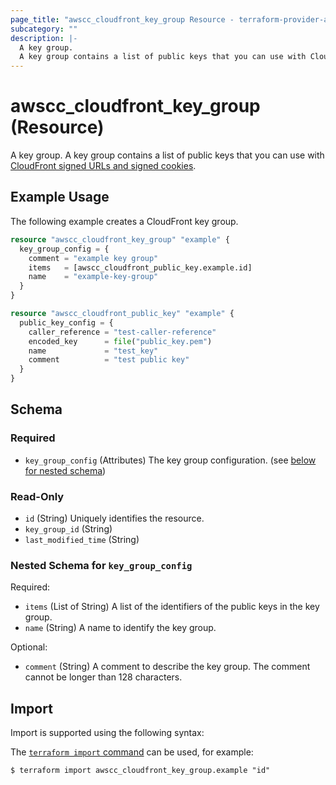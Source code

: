 ```yaml
---
page_title: "awscc_cloudfront_key_group Resource - terraform-provider-awscc"
subcategory: ""
description: |-
  A key group.
  A key group contains a list of public keys that you can use with CloudFront signed URLs and signed cookies https://docs.aws.amazon.com/AmazonCloudFront/latest/DeveloperGuide/PrivateContent.html.
---
```


# awscc_cloudfront_key_group (Resource)

A key group.
 A key group contains a list of public keys that you can use with [CloudFront signed URLs and signed cookies](https://docs.aws.amazon.com/AmazonCloudFront/latest/DeveloperGuide/PrivateContent.html).

## Example Usage

The following example creates a CloudFront key group.

```terraform
resource "awscc_cloudfront_key_group" "example" {
  key_group_config = {
    comment = "example key group"
    items   = [awscc_cloudfront_public_key.example.id]
    name    = "example-key-group"
  }
}

resource "awscc_cloudfront_public_key" "example" {
  public_key_config = {
    caller_reference = "test-caller-reference"
    encoded_key      = file("public_key.pem")
    name             = "test_key"
    comment          = "test public key"
  }
}
```

<!-- schema generated by tfplugindocs -->
## Schema

### Required

- `key_group_config` (Attributes) The key group configuration. (see [below for nested schema](#nestedatt--key_group_config))

### Read-Only

- `id` (String) Uniquely identifies the resource.
- `key_group_id` (String)
- `last_modified_time` (String)

<a id="nestedatt--key_group_config"></a>
### Nested Schema for `key_group_config`

Required:

- `items` (List of String) A list of the identifiers of the public keys in the key group.
- `name` (String) A name to identify the key group.

Optional:

- `comment` (String) A comment to describe the key group. The comment cannot be longer than 128 characters.

## Import

Import is supported using the following syntax:

The [`terraform import` command](https://developer.hashicorp.com/terraform/cli/commands/import) can be used, for example:

```shell
$ terraform import awscc_cloudfront_key_group.example "id"
```